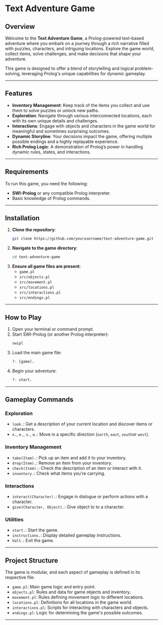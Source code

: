 # Text Adventure Game

## Overview

Welcome to the **Text Adventure Game**, a Prolog-powered text-based adventure where you embark on a journey through a rich narrative filled with puzzles, characters, and intriguing locations. Explore the game world, collect items, solve challenges, and make decisions that shape your adventure.

This game is designed to offer a blend of storytelling and logical problem-solving, leveraging Prolog's unique capabilities for dynamic gameplay.

---

## Features

- **Inventory Management**: Keep track of the items you collect and use them to solve puzzles or unlock new paths.
- **Exploration**: Navigate through various interconnected locations, each with its own unique details and challenges.
- **Interactions**: Engage with objects and characters in the game world for meaningful and sometimes surprising outcomes.
- **Dynamic Storyline**: Your decisions impact the game, offering multiple possible endings and a highly replayable experience.
- **Rich Prolog Logic**: A demonstration of Prolog’s power in handling dynamic rules, states, and interactions.

---

## Requirements

To run this game, you need the following:
- **SWI-Prolog** or any compatible Prolog interpreter.
- Basic knowledge of Prolog commands.

---

## Installation

1. **Clone the repository**:
   ```bash
   git clone https://github.com/yourusername/text-adventure-game.git
   ```
2. **Navigate to the game directory**:
   ```bash
   cd text-adventure-game
   ```
3. **Ensure all game files are present**:
   - `game.pl`
   - `src/objects.pl`
   - `src/movement.pl`
   - `src/locations.pl`
   - `src/interactions.pl`
   - `src/endings.pl`

---

## How to Play

1. Open your terminal or command prompt.
2. Start SWI-Prolog (or another Prolog interpreter):
   ```bash
   swipl
   ```
3. Load the main game file:
   ```prolog
   ?- [game].
   ```
4. Begin your adventure:
   ```prolog
   ?- start.
   ```

---

## Gameplay Commands

### Exploration
- `look.`: Get a description of your current location and discover items or characters.
- `n.`, `e.`, `s.`, `w.`: Move in a specific direction (`north`, `east`, `south`or `west`).

### Inventory Management
- `take(Item).`: Pick up an item and add it to your inventory.
- `drop(Item).`: Remove an item from your inventory.
- `check(Item).`: Check the description of an item or interact with it.
- `inventory.`: Check what items you're carrying.

### Interactions
- `interact(Character).`: Engage in dialogue or perform actions with a character.
- `give(Character, Object).`: Give object to to a character.

### Utilities
- `start.`: Start the game.
- `instructions.`: Display detailed gameplay instructions.
- `halt.`: Exit the game.

---

## Project Structure

The game is modular, and each aspect of gameplay is defined in its respective file:
- `game.pl`: Main game logic and entry point.
- `objects.pl`: Rules and data for game objects and inventory.
- `movement.pl`: Rules defining movement logic to different locations.
- `locations.pl`: Definitions for all locations in the game world.
- `interactions.pl`: Scripts for interacting with characters and objects.
- `endings.pl`: Logic for determining the game's possible outcomes.

---
